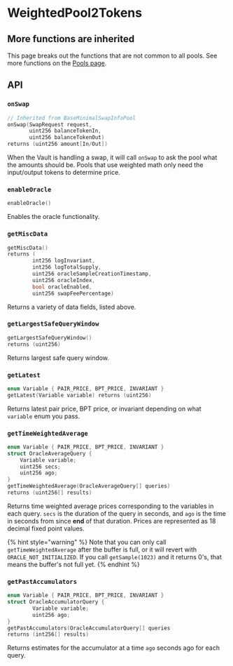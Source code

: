 # WeightedPool2Tokens

## More functions are inherited

This page breaks out the functions that are not common to all pools. See more functions on the [Pools page](./).

## API

### `onSwap`

```cpp
// Inherited from BaseMinimalSwapInfoPool
onSwap(SwapRequest request,
       uint256 balanceTokenIn,
       uint256 balanceTokenOut) 
returns (uint256 amount[In/Out])
```

When the Vault is handling a swap, it will call `onSwap` to ask the pool what the amounts should be. Pools that use weighted math only need the input/output tokens to determine price.

### `enableOracle`

```cpp
enableOracle() 
```

Enables the oracle functionality.

### `getMiscData`

```cpp
getMiscData() 
returns (
        int256 logInvariant,
        int256 logTotalSupply,
        uint256 oracleSampleCreationTimestamp,
        uint256 oracleIndex,
        bool oracleEnabled,
        uint256 swapFeePercentage)
```

Returns a variety of data fields, listed above.

### `getLargestSafeQueryWindow`

```cpp
getLargestSafeQueryWindow() 
returns (uint256)
```

Returns largest safe query window.

### `getLatest`

```cpp
enum Variable { PAIR_PRICE, BPT_PRICE, INVARIANT }
getLatest(Variable variable) returns (uint256)
```

Returns latest pair price, BPT price, or invariant depending on what `variable` enum you pass.

### `getTimeWeightedAverage`

```cpp
enum Variable { PAIR_PRICE, BPT_PRICE, INVARIANT }
struct OracleAverageQuery {
    Variable variable;
    uint256 secs;
    uint256 ago;
}
getTimeWeightedAverage(OracleAverageQuery[] queries) 
returns (uint256[] results)
```

Returns time weighted average prices corresponding to the variables in each query. `secs` is the duration of the query in seconds, and `ago` is the time in seconds from since **end** of that duration. Prices are represented as 18 decimal fixed point values.

{% hint style="warning" %}
Note that you can only call `getTimeWeightedAverage` after the buffer is full, or it will revert with `ORACLE_NOT_INITIALIZED`. If you call `getSample(1023)` and it returns 0's, that means the buffer's not full yet.
{% endhint %}

### `getPastAccumulators`

```cpp
enum Variable { PAIR_PRICE, BPT_PRICE, INVARIANT }
struct OracleAccumulatorQuery {
        Variable variable;
        uint256 ago;
}
getPastAccumulators(OracleAccumulatorQuery[] queries 
returns (int256[] results)
```

Returns estimates for the accumulator at a time `ago` seconds ago for each query.
